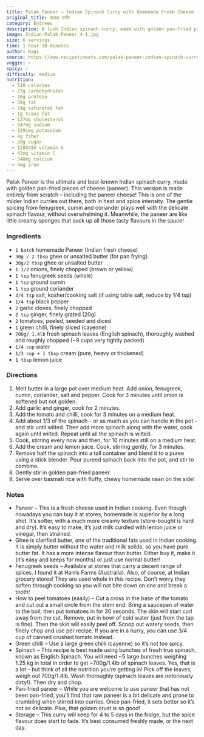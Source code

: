 ```yaml
---
title: Palak Paneer – Indian Spinach Curry with Homemade Fresh Cheese
original_title: पालक पनीर
category: Entrees
description: A lush Indian spinach curry, made with golden pan-fried pieces of homemade cheese (paneer). A dish that can honestly please just about everyone, from kids to card-carrying carnivores.
image: Indian-Palak-Paneer_4-1.jpg
size: 6 servings
time: 1 hour 10 minutes
author: Nagi
source: https://www.recipetineats.com/palak-paneer-indian-spinach-curry-with-cheese/
veggie: ✓
spicy: ✓
difficulty: medium
nutrition:
  - 510 calories
  - 27g carbohydrates
  - 16g protein
  - 39g fat
  - 24g saturated fat
  - 1g trans fat
  - 127mg cholesterol
  - 647mg sodium
  - 1291mg potassium
  - 4g fiber
  - 20g sugar
  - 12854IU vitamin A
  - 43mg vitamin C
  - 548mg calcium
  - 4mg iron
---
```


Palak Paneer is the ultimate and best-known Indian spinach curry, made with golden pan-fried pieces of cheese (paneer). This version is made entirely from scratch – including the paneer cheese! This is one of the milder Indian curries out there, both in heat and spice intensity. The gentle spicing from fenugreek, cumin and coriander plays well with the delicate spinach flavour, without overwhelming it. Meanwhile, the paneer are like little creamy sponges that suck up all those tasty flavours in the sauce!

### Ingredients

* `1 batch` homemade Paneer (Indian fresh cheese)
* `30g / 2 tbsp` ghee or unsalted butter (for pan frying)
* `30g/2 tbsp` ghee or unsalted butter
* `1 1/2` onions, finely chopped (brown or yellow)
* `1 tsp` fenugreek seeds (whole)
* `1 tsp` ground cumin
* `1 tsp` ground coriander
* `3/4 tsp` salt, kosher/cooking salt (if using table salt, reduce by 1/4 tsp)
* `1/4 tsp` black pepper
* `2` garlic cloves, finely chopped
* `2 tsp` ginger, finely grated (20g)
* `2` tomatoes, peeled, seeded and diced
* `1` green chilli, finely sliced (cayenne)
* `700g/ 1.4lb` fresh spinach leaves (English spinach), thoroughly washed and roughly chopped (~9 cups very tightly packed)
* `1/4 cup` water
* `1/3 cup + 1 tbsp` cream (pure, heavy or thickened)
* `1 tbsp` lemon juice

### Directions

1. Melt butter in a large pot over medium heat. Add onion, fenugreek, cumin, coriander, salt and pepper. Cook for 3 minutes until onion is softened but not golden.
2. Add garlic and ginger, cook for 2 minutes.
3. Add the tomato and chilli, cook for 3 minutes on a medium heat.
4. Add about 1/3 of the spinach – or as much as you can handle in the pot – and stir until wilted. Then add more spinach along with the water, cook again until wilted. Repeat until all the spinach is wilted.
5. Cook, stirring every now and then, for 10 minutes still on a medium heat.
6. Add the cream and lemon juice. Cook, stirring gently, for 3 minutes.
7. Remove half the spinach into a tall container and blend it to a puree using a stick blender. Pour pureed spinach back into the pot, and stir to combine.
8. Gently stir in golden pan-fried paneer.
9. Serve over basmati rice with fluffy, chewy homemade naan on the side!

### Notes

* Paneer – This is a fresh cheese used in Indian cooking. Even though nowadays you can buy it at stores, homemade is superior by a long shot. It’s softer, with a much more creamy texture (store-bought is hard and dry). It’s easy to make, it’s just milk curdled with lemon juice or vinegar, then strained.
* Ghee is clarified butter, one of the traditional fats used in Indian cooking. It is simply butter without the water and milk solids, so you have pure butter fat. It has a more intense flavour than butter. Either buy it, make it (it’s easy and keeps for months) or just use normal butter!
* Fenugreek seeds – Available at stores that carry a decent range of spices. I found it at Harris Farms (Australia). Also, of course, at Indian grocery stores! They are used whole in this recipe. Don’t worry they soften through cooking so you will not bite down on one and break a tooth!
* How to peel tomatoes (easily) – Cut a cross in the base of the tomato and cut out a small circle from the stem end. Bring a saucepan of water to the boil, then put tomatoes in for 30 seconds. The skin will start curl away from the cut. Remove, put in bowl of cold water (just from the tap is fine). Then the skin will easily peel off. Scoop out watery seeds, then finely chop and use per recipe. If you are in a hurry, you can use 3/4 cup of canned crushed tomato instead.
* Green chilli – Use a large green chilli (cayenne) so it’s not too spicy.
* Spinach – This recipe is best made using bunches of fresh true spinach, known as English Spinach. You will need ~5 large bunches weighing 1.25 kg in total in order to get ~700g/1.4lb of spinach leaves. Yes, that is a lot – but think of all the nutrition you’re getting in! Pick off the leaves, weigh out 700g/1.4lb. Wash thoroughly (spinach leaves are notoriously dirty!). Then dry and chop.
* Pan-fried paneer – While you are welcome to use paneer that has not been pan-fried, you’ll find that raw paneer is a bit delicate and prone to crumbling when stirred into curries. Once pan-fried, it sets better so it’s not as delicate. Plus, that golden crust is so good!
* Storage – This curry will keep for 4 to 5 days in the fridge, but the spice flavour does start to fade. It’s best consumed freshly made, or the next day.